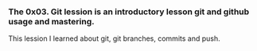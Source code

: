 ### The 0x03. Git lession is an introductory lesson git and github usage and mastering.
This lession I learned about git, git branches, commits and push.
